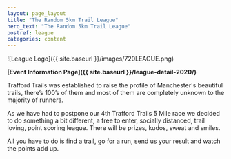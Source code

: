 ```yaml
---
layout: page_layout
title: "The Random 5km Trail League"
hero_text: "The Random 5km Trail League"
postref: league
categories: content
---
```


![League Logo]({{ site.baseurl }}/images/720LEAGUE.png)

**[Event Information Page]({{ site.baseurl }}/league-detail-2020/)**

Trafford Trails was established to raise the profile of Manchester's beautiful trails, there’s 100’s of them and most of them are completely unknown to the majority of runners.

As we have had to postpone our 4th Trafford Trails 5 Mile race we decided to do something a bit different, a free to enter, socially distanced, trail loving, point scoring league. There will be prizes, kudos, sweat and smiles.

All you have to do is find a trail, go for a run, send us your result and watch the points add up.

